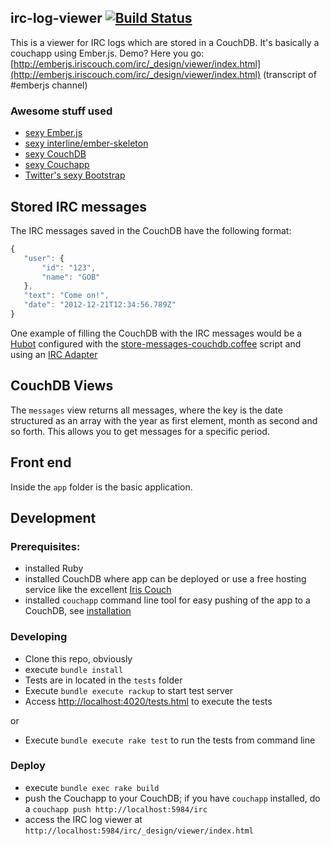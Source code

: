## irc-log-viewer [![Build Status](https://secure.travis-ci.org/pangratz/irc-log-viewer.png)](http://travis-ci.org/pangratz/irc-log-viewer)

This is a viewer for IRC logs which are stored in a CouchDB. It's basically a couchapp using Ember.js. Demo? Here you go: [http://emberjs.iriscouch.com/irc/_design/viewer/index.html](http://emberjs.iriscouch.com/irc/_design/viewer/index.html) (transcript of #emberjs channel)

### Awesome stuff used

- [sexy Ember.js](https://github.com/emberjs/ember.js)
- [sexy interline/ember-skeleton](https://github.com/interline/ember-skeleton)
- [sexy CouchDB](http://couchdb.apache.org/)
- [sexy Couchapp](http://couchapp.org/)
- [Twitter's sexy Bootstrap](http://twitter.github.com/bootstrap/)

## Stored IRC messages

The IRC messages saved in the CouchDB have the following format:

```javascript
{
   "user": {
       "id": "123",
       "name": "GOB"
   },
   "text": "Come on!",
   "date": "2012-12-21T12:34:56.789Z"
}
```

One example of filling the CouchDB with the IRC messages would be a [Hubot](https://github.com/github/hubot) configured with the [store-messages-couchdb.coffee](https://github.com/github/hubot-scripts/blob/master/src/scripts/store-messages-couchdb.coffee) script and using an [IRC Adapter](https://github.com/nandub/hubot-irc)

## CouchDB Views

The `messages` view returns all messages, where the key is the date structured as an array with the year as first element, month as second and so forth. This allows you to get messages for a specific period.

## Front end

Inside the `app` folder is the basic application.

## Development

### Prerequisites:
- installed Ruby
- installed CouchDB where app can be deployed or use a free hosting service like the excellent [Iris Couch](http://www.iriscouch.com/)
- installed `couchapp` command line tool for easy pushing of the app to a CouchDB, see [installation](http://couchapp.org/page/installing)

### Developing

- Clone this repo, obviously
- execute `bundle install`
- Tests are in located in the `tests` folder
- Execute `bundle execute rackup` to start test server
- Access [http://localhost:4020/tests.html](http://localhost:4020/tests.html) to execute the tests

or

- Execute `bundle execute rake test` to run the tests from command line

### Deploy

- execute `bundle exec rake build`
- push the Couchapp to your CouchDB; if you have `couchapp` installed, do a `couchapp push http://localhost:5984/irc`
- access the IRC log viewer at `http://localhost:5984/irc/_design/viewer/index.html`

